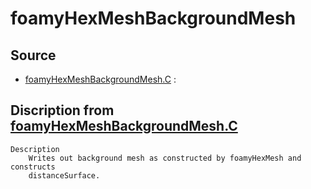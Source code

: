 # foamyHexMeshBackgroundMesh

## Source

- [foamyHexMeshBackgroundMesh.C](foamyHexMeshBackgroundMesh.C) : 


## Discription from [foamyHexMeshBackgroundMesh.C](foamyHexMeshBackgroundMesh.C)

```
Description
    Writes out background mesh as constructed by foamyHexMesh and constructs
    distanceSurface.


```

